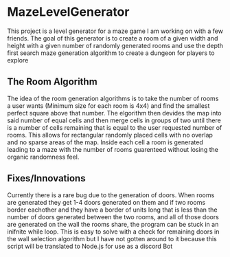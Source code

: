 # MazeLevelGenerator
This project is a level generator for a maze game I am working on with a few friends. The goal of this generator is to create a room of a given width and height with a given number of randomly generated rooms and use the depth first search maze generation algorithm to create a dungeon for players to explore

## The Room Algorithm
The idea of the room generation algorithms is to take the number of rooms a user wants (Minimum size for each room is 4x4) and find the smallest perfect square above that number. The elgorithm then devides the map into said number of equal cells and then merge cells in groups of two until there is a number of cells remaining that is equal to the user requested number of rooms. This allows for rectangular randomly placed cells with no overlap and no sparse areas of the map. Inside each cell a room is generated leading to a maze with the number of rooms guarenteed without losing the organic randomness feel.

## Fixes/Innovations
Currently there is a rare bug due to the generation of doors. When rooms are generated they get 1-4 doors generated on them and if two rooms border eachother and they have a border of units long that is less than the number of doors generated between the two rooms, and all of those doors are generated on the wall the rooms share, the program can be stuck in an inifnite while loop. This is easy to solve with a check for remaining doors in the wall selection algorithm but I have not gotten around to it because this script will be translated to Node.js for use as a discord Bot
